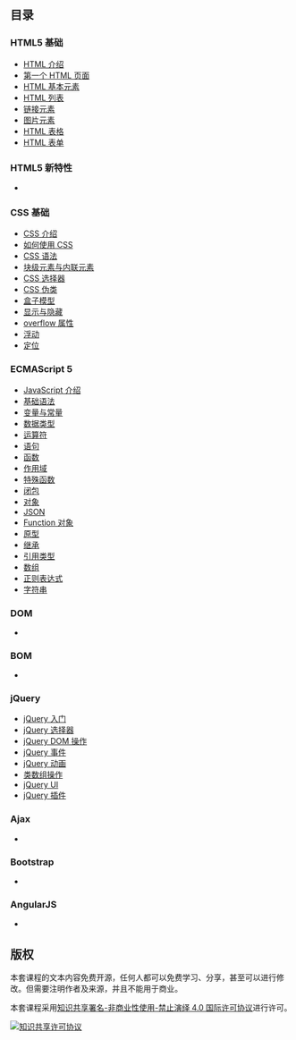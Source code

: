 ## 目录

### HTML5 基础
	
- [HTML 介绍](html-basics/html-introduce.md)
- [第一个 HTML 页面](html-basics/first-html.md)
- [HTML 基本元素](html-basics/html-basics-element.md)
- [HTML 列表](html-basics/html-list.md)
- [链接元素](html-basics/link-element.md)
- [图片元素](html-basics/image-element.md)
- [HTML 表格](html-basics/html-table.md)
- [HTML 表单](html-basics/html-form.md)

### HTML5 新特性

- []()

### CSS 基础
	
- [CSS 介绍](css-basics/css-introduce.md)
- [如何使用 CSS](css-basics/how-use-css.md)
- [CSS 语法](css-basics/css-grammar.md)
- [块级元素与内联元素](css-basics/block-and-inline-element.md)
- [CSS 选择器](css-basics/css-selector.md)
- [CSS 伪类](css-basics/css-pseudo-class.md)
- [盒子模型](css-basics/box-model.md)
- [显示与隐藏](css-basics/display-and-hidden.md)
- [overflow 属性](css-basics/overflow-attribute.md)
- [浮动](css-basics/float.md)
- [定位](css-basics/position.md)

### ECMAScript 5
	
- [JavaScript 介绍](ecmascript-5/javascript-introduce.md)
- [基础语法](ecmascript-5/basics-grammar.md)
- [变量与常量](ecmascript-5/variables-and-constants.md)
- [数据类型](ecmascript-5/data-type.md)
- [运算符](ecmascript-5/operator.md)
- [语句](ecmascript-5/statement.md)
- [函数](ecmascript-5/function.md)
- [作用域](ecmascript-5/scope.md)
- [特殊函数](ecmascript-5/special-function.md)
- [闭包](ecmascript-5/closer.md)
- [对象](ecmascript-5/object.md)
- [JSON](ecmascript-5/json.md)
- [Function 对象](ecmascript-5/function-object.md)
- [原型](ecmascript-5/prototype.md)
- [继承](ecmascript-5/inherit.md)
- [引用类型](ecmascript-5/reference-type.md)
- [数组](ecmascript-5/array.md)
- [正则表达式](ecmascript-5/regular-expression.md)
- [字符串](ecmascript-5/string.md)

### DOM
	
- []()

### BOM 
	
- []()

### jQuery
	
- [jQuery 入门](jquery/getting-started.md)
- [jQuery 选择器](jquery/jquery-selector.md)
- [jQuery DOM 操作](jquery/jquery-dom.md)
- [jQuery 事件](jquery/jquery-event.md)
- [jQuery 动画](jquery/jquery-animation.md)
- [类数组操作](jquery/like-array-object.md)
- [jQuery UI](jquery/)
- [jQuery 插件](jquery/jquery-plugin.md)

### Ajax
	
- []()

### Bootstrap
	
- []()

### AngularJS
	
- []()

## 版权

本套课程的文本内容免费开源，任何人都可以免费学习、分享，甚至可以进行修改。但需要注明作者及来源，并且不能用于商业。

本套课程采用<a rel="license" href="http://creativecommons.org/licenses/by-nc-nd/4.0/">知识共享署名-非商业性使用-禁止演绎 4.0 国际许可协议</a>进行许可。

<a rel="license" href="http://creativecommons.org/licenses/by-nc-nd/4.0/"><img alt="知识共享许可协议" style="border-width:0" src="https://i.creativecommons.org/l/by-nc-nd/4.0/88x31.png" /></a><br />